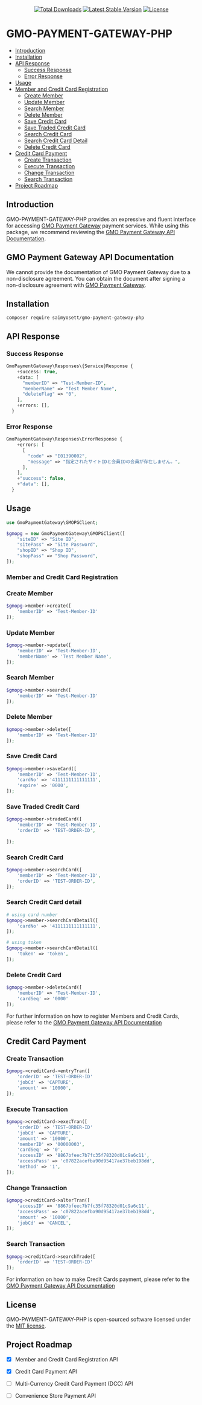 <p align="center">
<a href="https://packagist.org/packages/saimyosett/gmo-payment-gateway-php"><img src="https://img.shields.io/packagist/dt/saimyosett/gmo-payment-gateway-php" alt="Total Downloads"></a>
<a href="https://packagist.org/packages/saimyosett/gmo-payment-gateway-php"><img src="https://img.shields.io/packagist/v/saimyosett/gmo-payment-gateway-php" alt="Latest Stable Version"></a>
<a href="https://packagist.org/packages/saimyosett/gmo-payment-gateway-php"><img src="https://img.shields.io/packagist/l/saimyosett/gmo-payment-gateway-php" alt="License"></a>
</p>

# GMO-PAYMENT-GATEWAY-PHP

- [Introduction](#introduction)
- [Installation](#installation)
- [API Response](#api-response)
    - [Success Response](#success-response)
    - [Error Response](#error-response)
- [Usage](#usage)
- [Member and Credit Card Registration](#member-and-credit-card-registration)
    - [Create Member](#create-member)
    - [Update Member](#update-member)
    - [Search Member](#search-member)
    - [Delete Member](#delete-member)
    - [Save Credit Card](#save-credit-card)
    - [Save Traded Credit Card](#save-traded-credit-card)
    - [Search Credit Card](#search-credit-card)
    - [Search Credit Card Detail](#search-credit-card-detail)
    - [Delete Credit Card](#delete-credit-card)
- [Credit Card Payment](#member-and-credit-card-registration)
    - [Create Transaction](#create-transaction)
    - [Execute Transaction](#execute-transaction)
    - [Change Transaction](#change-transaction)
    - [Search Transaction](#search-transaction)
- [Project Roadmap](#project-roadmap)

## Introduction

GMO-PAYMENT-GATEWAY-PHP provides an expressive and fluent interface for
accessing [GMO Payment Gateway](https://www.gmo-pg.com/)
payment services. While using this package, we recommend reviewing
the [GMO Payment Gateway API Documentation](https://docs.mul-pay.jp/).

## GMO Payment Gateway API Documentation

We cannot provide the documentation of GMO Payment Gateway due to a non-disclosure agreement.
You can obtain the document after signing a non-disclosure agreement
with [GMO Payment Gateway](https://www.gmo-pg.com/).

## Installation

```shell
composer require saimyosett/gmo-payment-gateway-php
```

## API Response

### Success Response

```php
GmoPaymentGateway\Responses\{Service}Response {
    +success: true,
    +data: [
      "memberID" => "Test-Member-ID",
      "memberName" => "Test Member Name",
      "deleteFlag" => "0",
    ],
    +errors: [],
  }
```

### Error Response

```php
GmoPaymentGateway\Responses\ErrorResponse {
    +errors: [
      [
        "code" => "E01390002",
        "message" => "指定されたサイトIDと会員IDの会員が存在しません。",
      ],
    ],
    +"success": false,
    +"data": [],
  }
```

## Usage

```php
use GmoPaymentGateway\GMOPGClient;

$gmopg = new GmoPaymentGateway\GMOPGClient([
    "siteID" => "Site ID",
    "sitePass" => "Site Password",
    "shopID" => "Shop ID",
    "shopPass" => "Shop Password",
]);
```

### Member and Credit Card Registration

### Create Member

```php
$gmopg->member->create([
    'memberID' => 'Test-Member-ID'
]);
```

### Update Member

```php
$gmopg->member->update([
    'memberID' => 'Test-Member-ID',
    'memberName' => 'Test Member Name',
]);
```

### Search Member

```php
$gmopg->member->search([
    'memberID' => 'Test-Member-ID'
]);
```

### Delete Member

```php
$gmopg->member->delete([
    'memberID' => 'Test-Member-ID'
]);
```

### Save Credit Card

```php
$gmopg->member->saveCard([
    'memberID' => 'Test-Member-ID',
    'cardNo' => '4111111111111111',
    'expire' => '0000',
]);
```

### Save Traded Credit Card

```php
$gmopg->member->tradedCard([
    'memberID' => 'Test-Member-ID',
    'orderID' => 'TEST-ORDER-ID',
    
]);
```

### Search Credit Card

```php
$gmopg->member->searchCard([
    'memberID' => 'Test-Member-ID',
    'orderID' => 'TEST-ORDER-ID',
]);
```

### Search Credit Card detail

```php
# using card number
$gmopg->member->searchCardDetail([
    'cardNo' => '4111111111111111',
]);

# using token
$gmopg->member->searchCardDetail([
    'token' => 'token',
]);
```

### Delete Credit Card

```php
$gmopg->member->deleteCard([
    'memberID' => 'Test-Member-ID',
    'cardSeq' => '0000'
]);
```

For further information on how to register Members and Credit Cards, please refer to
the [GMO Payment Gateway API Documentation](https://docs.mul-pay.jp/payment/credit/apimember)

## Credit Card Payment

### Create Transaction

```php
$gmopg->creditCard->entryTran([
    'orderID' => 'TEST-ORDER-ID'
    'jobCd' => 'CAPTURE',
    'amount' => '10000',
]);
```

### Execute Transaction

```php
$gmopg->creditCard->execTran([
    'orderID' => 'TEST-ORDER-ID'
    'jobCd' => 'CAPTURE',
    'amount' => '10000',
    'memberID' => '00000003',
    'cardSeq' => '0',
    'accessID' => '8867bfeec7b7fc35f78320d01c9a6c11',
    'accessPass' => 'c07822acefba90d95417ae37beb198dd',
    'method' => '1',
]);
```

### Change Transaction

```php
$gmopg->creditCard->alterTran([
    'accessID' => '8867bfeec7b7fc35f78320d01c9a6c11',
    'accessPass' => 'c07822acefba90d95417ae37beb198dd',
    'amount' => '10000',
    'jobCd' => 'CANCEL',
]);
```

### Search Transaction

```php
$gmopg->creditCard->searchTrade([
    'orderID' => 'TEST-ORDER-ID'
]);
```

For information on how to make Credit Cards payment, please refer to
the [GMO Payment Gateway API Documentation](https://docs.mul-pay.jp/payment/credit/api)

## License

GMO-PAYMENT-GATEWAY-PHP is open-sourced software licensed under the [MIT license](LICENSE.md).

## Project Roadmap

- [x] Member and Credit Card Registration API
- [x] Credit Card Payment API
- [ ] Multi-Currency Credit Card Payment (DCC) API
- [ ] Convenience Store Payment API






